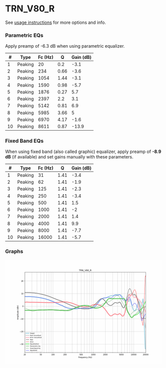 # TRN_V80_R
See [usage instructions](https://github.com/jaakkopasanen/AutoEq#usage) for more options and info.

### Parametric EQs
Apply preamp of -6.3 dB when using parametric equalizer.

|   # | Type    |   Fc (Hz) |    Q |   Gain (dB) |
|-----|---------|-----------|------|-------------|
|   1 | Peaking |        20 | 0.2  |        -3.1 |
|   2 | Peaking |       234 | 0.66 |        -3.6 |
|   3 | Peaking |      1054 | 1.44 |        -3.1 |
|   4 | Peaking |      1590 | 0.98 |        -5.7 |
|   5 | Peaking |      1876 | 0.27 |         5.7 |
|   6 | Peaking |      2397 | 2.2  |         3.1 |
|   7 | Peaking |      5142 | 0.81 |         6.9 |
|   8 | Peaking |      5985 | 3.66 |         5   |
|   9 | Peaking |      6970 | 4.17 |        -1.6 |
|  10 | Peaking |      8611 | 0.87 |       -13.9 |

### Fixed Band EQs
When using fixed band (also called graphic) equalizer, apply preamp of **-8.9 dB** (if available) and set gains manually with these parameters.

|   # | Type    |   Fc (Hz) |    Q |   Gain (dB) |
|-----|---------|-----------|------|-------------|
|   1 | Peaking |        31 | 1.41 |        -3.4 |
|   2 | Peaking |        62 | 1.41 |        -1.9 |
|   3 | Peaking |       125 | 1.41 |        -2.3 |
|   4 | Peaking |       250 | 1.41 |        -3.4 |
|   5 | Peaking |       500 | 1.41 |         1.5 |
|   6 | Peaking |      1000 | 1.41 |        -2   |
|   7 | Peaking |      2000 | 1.41 |         1.4 |
|   8 | Peaking |      4000 | 1.41 |         9.9 |
|   9 | Peaking |      8000 | 1.41 |        -7.7 |
|  10 | Peaking |     16000 | 1.41 |        -5.7 |

### Graphs
![](./TRN_V80_R.png)
